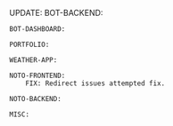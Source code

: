 UPDATE:
    BOT-BACKEND: 

    BOT-DASHBOARD:

    PORTFOLIO:
      
    WEATHER-APP:

    NOTO-FRONTEND:
        FIX: Redirect issues attempted fix.

    NOTO-BACKEND:

    MISC:
      
